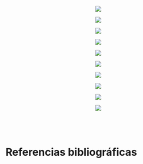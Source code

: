 

<p align="center"> <img src=https://github.com/user-attachments/assets/b488ac21-9012-4944-a742-207fe3a9648d> </p>






<p align="center"> <img src=https://github.com/user-attachments/assets/6f23d90b-f1af-4964-a370-c67ee10eb03f> </p>






<p align="center"> <img src=https://github.com/user-attachments/assets/a84d962c-5d68-4d01-9af2-47acbbeecd5d> </p>






<p align="center"> <img src=https://github.com/user-attachments/assets/fa49857e-0215-4b9c-be2b-2468d6a9d8c7> </p>















<p align="center"> <img src=https://github.com/user-attachments/assets/13e93d23-69b1-4519-8f1a-49192faf96ae> </p>



<p align="center"> <img src=https://github.com/user-attachments/assets/a1fdb9fb-6671-49c2-96b6-a7eb4fe96ef8> </p>


<p align="center"> <img src=https://github.com/user-attachments/assets/e61fb21a-499a-4b21-b3a0-013a7da4608a> </p>


<p align="center"> <img src=https://github.com/user-attachments/assets/d8c8c2d5-a9b3-40a3-aece-e1037f31e7cb> </p>

<p align="center"> <img src=https://github.com/user-attachments/assets/2394b27f-633a-48ec-bcd7-3f08781b003d> </p>

<p align="center"> <img src=https://github.com/user-attachments/assets/d281858f-0f25-4e0c-9786-8f6487ba1227> </p>
<p align="center"> <img src=> </p>

<p align="center"> <img src=> </p>


<p align="center"> <img src=> </p>


<p align="center"> <img src=> </p>









 # Referencias bibliográficas
